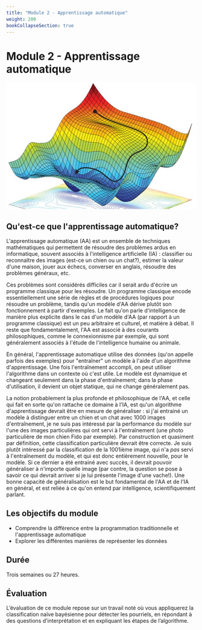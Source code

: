 ```yaml
---
title: "Module 2 - Apprentissage automatique"
weight: 200
bookCollapseSection: true
---
```


# Module 2 - Apprentissage automatique

![](/images/machine-learning.webp)

##  Qu'est-ce que l'apprentissage automatique?

L'apprentissage automatique (AA) est un ensemble de techniques mathématiques qui
permettent de résoudre des problèmes ardus en informatique, souvent associés à
l'intelligence artificielle (IA) : classifier ou reconnaître des images (est-ce
un chien ou un chat?), estimer la valeur d'une maison, jouer aux échecs,
converser en anglais, résoudre des problèmes généraux, etc.

Ces problèmes sont considérés difficiles car il serait ardu d'écrire un
programme classique pour les résoudre. Un programme classique encode
essentiellement une série de règles et de procédures logiques pour résoudre un
problème, tandis qu'un modèle d'AA dérive plutôt son fonctionnement à partir
d'exemples. Le fait qu'on parle d'intelligence de manière plus explicite dans le
cas d'un modèle d'AA (par rapport à un programme classique) est un peu
arbitraire et culturel, et matière à débat. Il reste que fondamentalement, l'AA
est associé à des courants philosophiques, comme le connexionnisme par exemple,
qui sont généralement associés à l'étude de l'intelligence humaine ou animale.

En général, l'apprentissage automatique utilise des données (qu'on appelle
parfois des exemples) pour "entraîner" un modèle à l'aide d'un algorithme
d'apprentissage. Une fois l'entraînement accompli, on peut utiliser l'algorithme
dans un contexte où c'est utile. Le modèle est dynamique et changeant seulement
dans la phase d'entraînement; dans la phase d'utilisation, il devient un objet
statique, qui ne change généralement pas.

La notion probablement la plus profonde et philosophique de l'AA, et celle qui
fait en sorte qu'on rattache ce domaine à l'IA, est qu'un algorithme
d'apprentissage devrait être en mesure de généraliser : si j'ai entrainé un
modèle à distinguer entre un chien et un chat avec 1000 images d'entraînement,
je ne suis pas intéressé par la performance du modèle sur l'une des images
particulières qui ont servi à l'entraînement (une photo particulière de mon
chien Fido par exemple). Par construction et quasiment par définition, cette
classification particulière devrait être correcte. Je suis plutôt intéressé par
la classification de la 1001ième image, qui n'a *pas* servi à l'entraînement du
modèle, et qui est donc entièrement nouvelle, pour le modèle. Si ce dernier a
été entrainé avec succès, il devrait pouvoir généraliser à n'importe quelle
image (par contre, la question se pose à savoir ce qui devrait arriver si je lui
présente l'image d'une vache!). Une bonne capacité de généralisation est le
but fondamental de l'AA et de l'IA en général, et est reliée à ce qu'on entend
par intelligence, scientifiquement parlant.

## Les objectifs du module

* Comprendre la différence entre la programmation traditionnelle et
  l'apprentissage automatique
* Explorer les différentes manières de représenter les données

## Durée

Trois semaines ou 27 heures.

## Évaluation

L’évaluation de ce module repose sur un travail noté où vous appliquerez la classification naïve bayésienne pour détecter les pourriels, en répondant à des questions d’interprétation et en expliquant les étapes de l’algorithme.


